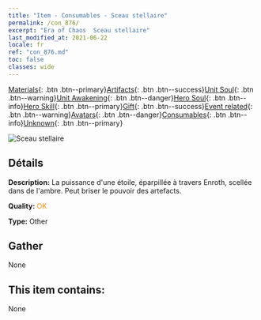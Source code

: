 ```yaml
---
title: "Item - Consumables - Sceau stellaire"
permalink: /con_876/
excerpt: "Era of Chaos  Sceau stellaire"
last_modified_at: 2021-06-22
locale: fr
ref: "con_876.md"
toc: false
classes: wide
---
```

 [Materials](/ItemsFR/){: .btn .btn--primary}[Artifacts](/ItemsFR/Artifacts/){: .btn .btn--success}[Unit Soul](/ItemsFR/UnitSoul/){: .btn .btn--warning}[Unit Awakening](/ItemsFR/UnitAwakening/){: .btn .btn--danger}[Hero Soul](/ItemsFR/HeroSoul/){: .btn .btn--info}[Hero Skill](/ItemsFR/HeroSkill/){: .btn .btn--primary}[Gift](/ItemsFR/Gift/){: .btn .btn--success}[Event related](/ItemsFR/Events/){: .btn .btn--warning}[Avatars](/ItemsFR/Avatars/){: .btn .btn--danger}[Consumables](/ItemsFR/Consumables/){: .btn .btn--info}[Unknown](/ItemsFR/Unknown/){: .btn .btn--primary}

 ![Sceau stellaire](/images/t/i_69.png)

## Détails
 **Description:** La puissance d'une étoile, éparpillée à travers Enroth, scellée dans de l'ambre. Peut briser le pouvoir des artefacts.

 **Quality:** <span style="color: #FF8C00">OK</span>

 **Type:** Other

## Gather

  None

## This item contains:

  None

